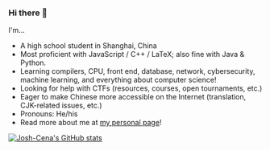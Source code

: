 ### Hi there 👋

<!--
**Josh-Cena/Josh-Cena** is a ✨ _special_ ✨ repository because its `README.md` (this file) appears on your GitHub profile.

Here are some ideas to get you started:

- 🔭 I’m currently working on ...
- 🌱 I’m currently learning ...
- 👯 I’m looking to collaborate on ...
- 🤔 I’m looking for help with ...
- 💬 Ask me about ...
- 📫 How to reach me: ...
- 😄 Pronouns: ...
- ⚡ Fun fact: ...
-->

I'm...

- A high school student in Shanghai, China
- Most proficient with JavaScript / C++ / LaTeX; also fine with Java & Python.
- Learning compilers, CPU, front end, database, network, cybersecurity, machine learning, and everything about computer science!
- Looking for help with CTFs (resources, courses, open tournaments, etc.)
- Eager to make Chinese more accessible on the Internet (translation, CJK-related issues, etc.)
- Pronouns: He/his
- Read more about me at [my personal page](https://josh-cena.github.io)!

[![Josh-Cena's GitHub stats](https://github-readme-stats.vercel.app/api?username=Josh-Cena)](https://github.com/anuraghazra/github-readme-stats)
